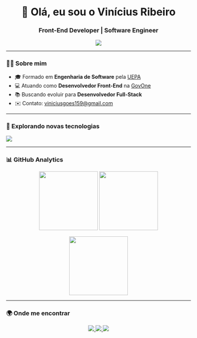 <div align="center">
  <h1>👋 Olá, eu sou o Vinícius Ribeiro</h1>
  <h3><strong>Front-End Developer | Software Engineer</strong></h3>

  <!-- Skills principais -->
  <a href="https://skillicons.dev">
    <img src="https://skillicons.dev/icons?i=react,next,typescript,tailwind,vite,redux,figma,git,github,gitlab" />
  </a>
</div>

---

### 👨‍💻 Sobre mim
- 🎓 Formado em **Engenharia de Software** pela [UEPA](https://www.uepa.br/)  
- 💻 Atuando como **Desenvolvedor Front-End** na [GovOne](https://www.govone.digital/)  
- 📚 Buscando evoluir para **Desenvolvedor Full-Stack**  
- ✉️ Contato: [viniciusgoes159@gmail.com](mailto:viniciusgoes159@gmail.com)  

---

### 🔎 Explorando novas tecnologias
<a href="https://skillicons.dev">
  <img src="https://skillicons.dev/icons?i=nodejs,express,nest,prisma,vitest,mysql,postgres,docker" />
</a>

---

### 📊 GitHub Analytics

<p align="center">
  <img 
    src="https://github-readme-stats.vercel.app/api?username=Viniciusrbr&theme=react&hide_border=false&include_all_commits=true&show_icons=true" 
    height="160"
  />
  <img 
    src="https://github-readme-stats.vercel.app/api/top-langs/?username=Viniciusrbr&theme=react&hide_border=false&layout=compact" 
    height="160"
  />
</p>

<p align="center">
  <img 
    src="https://github-readme-streak-stats.herokuapp.com/?user=Viniciusrbr&theme=react&hide_border=false" 
    height="160"
  />
</p>

---

### 🌍 Onde me encontrar

<p align="center">
  <a href="https://www.linkedin.com/in/viniciusrbr/">
    <img src="https://img.shields.io/badge/-viniciusrbr-blue?style=flat-square&logo=Linkedin&logoColor=white"/>
  </a>
  <a href="mailto:viniciusgoes159@gmail.com">
    <img src="https://img.shields.io/badge/-viniciusgoes159@gmail.com-006bed?style=flat-square&logo=Gmail&logoColor=white"/>
  </a>
  <a href="https://github.com/Viniciusrbr">
    <img src="https://img.shields.io/github/followers/Viniciusrbr?label=follow&style=social"/>
  </a>
</p>
